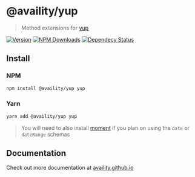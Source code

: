 # @availity/yup

> Method extensions for [yup](https://github.com/jquense/yup)

[![Version](https://img.shields.io/npm/v/@availity/yup.svg?style=for-the-badge)](https://www.npmjs.com/package/@availity/yup)
[![NPM Downloads](https://img.shields.io/npm/dt/@availity/yup.svg?style=for-the-badge)](https://www.npmjs.com/package/@availity/yup)
[![Dependecy Status](https://img.shields.io/librariesio/release/npm/@availity/yup?style=for-the-badge)](https://github.com/Availity/sdk-js/blob/master/packages/yup/package.json)

## Install

### NPM

```bash
npm install @availity/yup yup
```

### Yarn

```bash
yarn add @availity/yup yup
```

> You will need to also install [moment](https://www.npmjs.com/package/moment) if you plan on using the `date` or `dateRange` schemas

## Documentation

Check out more documentation at [availity.github.io](https://availity.github.io/sdk-js/resources/yup)
